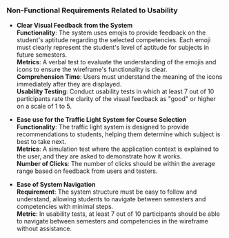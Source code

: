 ### **Non-Functional Requirements Related to Usability**

- **Clear Visual Feedback from the System**  
  **Functionality**: The system uses emojis to provide feedback on the student's aptitude regarding the selected competencies. Each emoji must clearly represent the student's level of aptitude for subjects in future semesters.  
  **Metrics**: A verbal test to evaluate the understanding of the emojis and icons to ensure the wireframe's functionality is clear.  
  **Comprehension Time**: Users must understand the meaning of the icons immediately after they are displayed.  
  **Usability Testing**: Conduct usability tests in which at least 7 out of 10 participants rate the clarity of the visual feedback as "good" or higher on a scale of 1 to 5.  

- **Ease use for the Traffic Light System for Course Selection**  
  **Functionality**: The traffic light system is designed to provide recommendations to students, helping them determine which subject is best to take next.  
  **Metrics**: A simulation test where the application context is explained to the user, and they are asked to demonstrate how it works.  
  **Number of Clicks**: The number of clicks should be within the average range based on feedback from users and testers.  

- **Ease of System Navigation**  
  **Requirement**: The system structure must be easy to follow and understand, allowing students to navigate between semesters and competencies with minimal steps.  
  **Metric**: In usability tests, at least 7 out of 10 participants should be able to navigate between semesters and competencies in the wireframe without assistance.  
